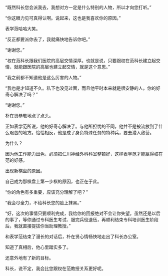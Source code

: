 “既然科长您会派我去，我想对方一定是什么特别的人物，所以才向您打听。”

“你这眼力见可真得认啊。说起来，这也是我喜欢你的原因。”

表学范哈哈大笑。

“反正都要派你去了，我就痛快地告诉你吧。”

“谢谢您。”

“权在范科长跟我们医院的高层交情深厚。也就是说，只要跟权在范科长建立起交情，就能跟医院的高层也建立起交情，就是这个意思。”

“我之前都不知道他是这么厉害的人物。”

“我也是才知道不久。私下也没见过面，而且他平时本来就是很安静的人。你的好奇心解决了吗？”

“谢谢您。”

朴在贤恭敬地点了点头。

正如表学范所说，他的好奇心解决了。与他所担忧的不同，他并不是被流放到了什么艰苦的地方。恰恰相反，他是成了身负特殊任务的特种兵，要去潜入敌营。

为什么？

因为他工作能力出色，必须把仁川神经外科科室整顿好，这样表学范才能赢得权在范的好感。

出现新棋盘的原因。

自己成为那棋盘上第一步棋的原因，也正在于此。

“你的角色有多重要，应该充分理解了吧？”

“我会尽全力，不给科长您的脸上抹黑。”

“好，这次的事情只要顺利完成，我给你的回报绝对不会让你失望。虽然还是以后的事了，等你通过专科医生考试、服完兵役退伍，再顺利结束专科培训医生阶段后，我就直接提拔你当助理教授。”

和表学范结束了漫长的对话后，朴在贤心情畅快地走出了科长办公室。

知道了真相后，他心里踏实多了。

还意外地有了新的目标。

科长，说不定，我会比您跟权在范教授关系更好呢。
